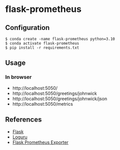 # flask-prometheus

## Configuration

~~~
$ conda create -name flask-prometheus python=3.10
$ conda activate flask-prometheus
$ pip install -r requirements.txt
~~~

## Usage

### In browser

* http://localhost:5050/
* http://localhost:5050/greetings/johnwick
* http://localhost:5050/greetings/johnwick/json
* http://localhost:5050/metrics

## References

* [Flask](https://flask.palletsprojects.com/en/2.2.x/)
* [Loguru](https://github.com/Delgan/loguru)
* [Flask Prometheus Exporter](https://pypi.org/project/prometheus-flask-exporter/)